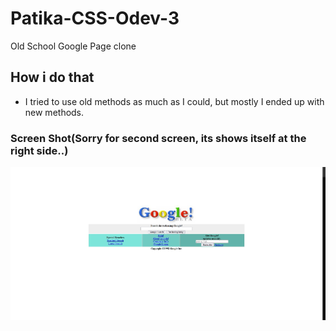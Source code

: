 # Patika-CSS-Odev-3
Old School Google Page clone
## How i do that
- I tried to use old methods as much as I could, but mostly I ended up with new methods.
### Screen Shot(Sorry for second screen, its shows itself at the right side..)
<img src="old-school-google.jpg" width="600"/>
